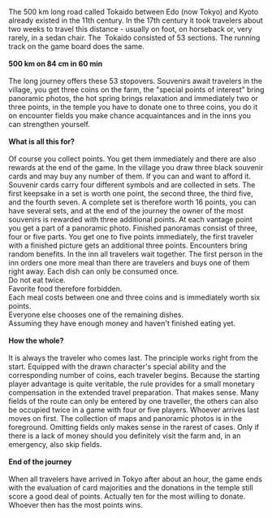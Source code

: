 The 500 km long road called Tokaido between Edo (now Tokyo) and Kyoto already existed in the 11th century. In the 17th century it took travelers about two weeks to travel this distance - usually on foot, on horseback or, very rarely, in a sedan chair. The  Tokaido consisted of 53 sections. The running track on the game board does the same.<br/><br/>**500 km on 84 cm in 60 min**<br/><br/> The long journey offers these 53 stopovers. Souvenirs await travelers in the village, you get three coins on the farm, the "special points of interest" bring panoramic photos, the hot spring brings relaxation and immediately two or three points, in the temple you have to donate one to three coins, you do it on encounter fields you make chance acquaintances and in the inns you can strengthen yourself.<br/><br/>**What is all this for?**<br/><br/>Of course you collect points. You get them immediately and there are also rewards at the end of the game. In the village you draw three black souvenir cards and may buy any number of them. If you can and want to afford it. Souvenir cards carry four different symbols and are collected in sets. The first keepsake in a set is worth one point, the second three, the third five, and the fourth seven. A complete set is therefore worth 16 points, you can have several sets, and at the end of the journey the owner of the most souvenirs is rewarded with three additional points. At each vantage point you get a part of a panoramic photo. Finished panoramas consist of three, four or five parts. You get one to five points immediately, the first traveler with a finished picture gets an additional three points. Encounters bring random benefits. In the inn all travelers wait together. The first person in the inn orders one more meal than there are travelers and buys one of them right away. Each dish can only be consumed once.<br/>Do not eat twice.<br/>Favorite food therefore forbidden.<br/>Each meal costs between one and three coins and is immediately worth six points.<br/>Everyone else chooses one of the remaining dishes.<br/>Assuming they have enough money and haven't finished eating yet.<br/><br/>**How the whole?**<br/><br/>It is always the traveler who comes last. The principle works right from the start. Equipped with the drawn character's special ability and the corresponding number of coins, each traveler begins. Because the starting player advantage is quite veritable, the rule provides for a small monetary compensation in the extended travel preparation. That makes sense. Many fields of the route can only be entered by one traveller, the others can also be occupied twice in a game with four or five players. Whoever arrives last moves on first. The collection of maps and panoramic photos is in the foreground. Omitting fields only makes sense in the rarest of cases. Only if there is a lack of money should you definitely visit the farm and, in an emergency, also skip fields.<br/><br/>**End of the journey**<br/><br/>When all travelers have arrived in Tokyo after about an hour, the game ends with the evaluation of card majorities and the donations in the temple still score a good deal of points. Actually ten for the most willing to donate. Whoever then has the most points wins.